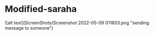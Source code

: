 # Modified-saraha

![alt text](ScreenShots/Screenshot 2022-05-09 011803.png "sending message to someone")
